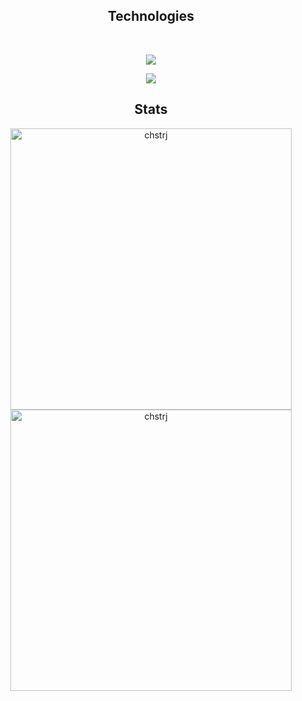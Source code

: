 <div align="center">
</div>
  <div align="center">
  <h2>Technologies</h2> 
  <br>
  <p align="center">
   <a href="https://skillicons.dev">
     <img src="https://skillicons.dev/icons?i=tailwind,react,nextjs,git,mysql,typescript,javascript,docker" />
   </a>
 </p>
  <p align="center">
   <a href="https://skillicons.dev">
     <img src="https://skillicons.dev/icons?i=nodejs,express,php,laravel,python,django,mongodb,postman"/>
   </a>
 </p>
 </div>

<h2 align="center">Stats</h2>
<p align="center">
<img width="450" src="https://github-readme-stats.vercel.app/api?username=chstrj&count_private=true&show_icons=true&theme=gruvbox&hide_border=true" alt="chstrj" />
<img width="450" src="https://github-readme-streak-stats.herokuapp.com?user=chstrj&theme=buefy&hide_border=true" alt="chstrj" />
</p>






